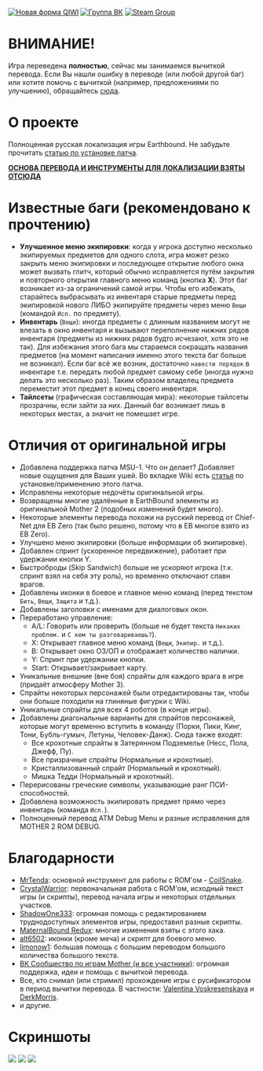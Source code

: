 [![Новая форма QIWI](https://i.imgur.com/DXbNi1L.png)](https://my.qiwi.com/Yvan-ZjZkejXn2O) [![Группа ВК](https://i.imgur.com/xmwABcp.png)](https://vk.com/mother123) [![Steam Group](https://i.imgur.com/BQMjWqb.png)](https://steamcommunity.com/groups/earthbound-mother-ru)

# ВНИМАНИЕ!
Игра переведена **полностью**, сейчас мы занимаемся вычиткой перевода.
Если Вы нашли ошибку в переводе (или любой другой баг) или хотите помочь с вычиткой (например, предложениями по улучшению), обращайтесь [сюда](https://vk.com/topic-75212704_40416271).

# О проекте
Полноценная русская локализация игры Earthbound.
Не забудьте прочитать [статью по установке патча](https://github.com/MAGNAT2645/Earthbound-RUS/wiki/%D0%A3%D1%81%D1%82%D0%B0%D0%BD%D0%BE%D0%B2%D0%BA%D0%B0).

**[ОСНОВА ПЕРЕВОДА И ИНСТРУМЕНТЫ ДЛЯ ЛОКАЛИЗАЦИИ ВЗЯТЫ ОТСЮДА](https://github.com/Crystalwarrior/EarthBound-Russian-Translation)**

# Известные баги (**рекомендовано** к прочтению)
* **Улучшенное меню экипировки**: когда у игрока доступно несколько экипируемых предметов для одного слота, игра может резко закрыть меню экипировки и последующее открытие любого окна может вызвать глитч, который обычно исправляется путём закрытия и повторного открытия главного меню команд (кнопка **X**).
  Этот баг возникает из-за ограничений самой игры. Чтобы его избежать, старайтесь выбрасывать из инвентаря старые предметы перед экипировкой нового ЛИБО экипируйте предметы через меню `Вещи` (командой `Исп.` по предмету).
* **Инвентарь** (`Вещи`): иногда предметы с длинным названием могут не влезать в окно инвентаря и вызывают переполнение нижних рядов инвентаря (предметы из нижних рядов будто исчезают, хотя это не так).
  Для избежания этого бага мы стараемся сокращать названия предметов (на момент написания именно этого текста баг больше не возникал).
  Если баг всё же возник, достаточно `навести порядок` в инвентаре т.е. передать любой предмет самому себе (иногда нужно делать это несколько раз). Таким образом владелец предмета переместит этот предмет в конец своего инвентаря.
* **Тайлсеты** (графическая составляющая мира): некоторые тайлсеты прозрачны, если зайти за них. Данный баг возникает лишь в некоторых местах, а значит не помешает игре.

# Отличия от оригинальной игры
* Добавлена поддержка патча MSU-1. Что он делает? Добавляет новые ощущения для Ваших ушей.
  Во вкладке Wiki есть [статья](https://github.com/MAGNAT2645/Earthbound-RUS/wiki/%D0%9F%D0%B0%D1%82%D1%87-MSU-1) по установке/применению этого патча.
* Исправлены некоторые недочёты оригинальной игры.
* Возвращены многие удалённые в EarthBound элементы из оригинальной Mother 2 (подобных изменений будет много).
* Некоторые элементы перевода похожи на русский перевод от Chief-Net для EB Zero (так было решено, потому что в EB многое взято из EB Zero).
* Улучшено меню экипировки (больше информации об экипировке).
* Добавлен спринт (ускоренное передвижение), работает при удержании кнопки Y.
* Быстроброды (Skip Sandwich) больше не ускоряют игрока (т.к. спринт взял на себя эту роль), но временно отключают спавн врагов.
* Добавлены иконки в боевое и главное меню команд (перед текстом `Бить`, `Вещи`, `Защита` и т.д.).
* Добавлены заголовки с именами для диалоговых окон.
* Переработано управление:
    - A/L: Говорить или проверить (больше не будет текста `Никаких проблем.` и `С кем ты разговариваешь?`).
    - X: Открывает главное меню команд (`Вещи`, `Экипир.` и т.д.).
    - B: Открывает окно ОЗ/ОП и отображает количество налички.
    - Y: Спринт при удержании кнопки.
    - Start: Открывает/закрывает карту.
* Уникальные внешние (вне боя) спрайты для каждого врага в игре (придаёт атмосферу Mother 3).
* Спрайты некоторых персонажей были отредактированы так, чтобы они больше походили на глиняные фигурки с Wiki.
* Уникальные спрайты для всех 4 роботов (в конце игры).
* Добавлены диагональные варианты для спрайтов персонажей, которые могут временно вступить в команду (Порки, Пики, Кинг, Тони, Бубль-гумыч, Летуны, Человек-Данж). Сюда также входят:
    - Все крохотные спрайты в Затерянном Подземелье (Несс, Пола, Джефф, Пу).
    - Все призрачные спрайты (Нормальные и крохотные).
    - Кристаллизованный спрайт (Нормальный и крохотный).
    - Мишка Тедди (Нормальный и крохотный).
* Перерисованы греческие символы, указывающие ранг ПСИ-способностей.
* Добавлена возможность экипировать предмет прямо через инвентарь (команда `Исп.`).
* Полноценный перевод ATM Debug Menu и разные исправления для MOTHER 2 ROM DEBUG.

# Благодарности
* [MrTenda](https://github.com/mrtenda): основной инструмент для работы с ROM'ом - [CoilSnake](https://mrtenda.github.io/CoilSnake/).
* [CrystalWarrior](https://github.com/Crystalwarrior): первоначальная работа с ROM'ом, исходный текст игры (и скрипты), перевод начала игры и некоторых отдельных участков.
* [ShadowOne333](https://github.com/ShadowOne333): огромная помощь с редактированием труднодоступных элементов игры, предоставил разные скрипты.
* [MaternalBound Redux](https://github.com/ShadowOne333/MaternalBound-Redux): многие изменения взяты с этого хака.
* [alt6502](https://forum.starmen.net/members/alt6502): иконки (кроме меча) и скрипт для боевого меню.
* [limonow1](https://vk.com/id205829687): большая помощь с большим переводом большого количества большого текста.
* [ВК Сообщество по играм Mother (и все участники)](https://vk.com/mother123): огромная поддержка, идеи и помощь с вычиткой перевода.
* Все, кто снимал (или стримил) прохождение игры с русификатором в период вычитки перевода. В частности: [Valentina Voskresenskaya](https://www.youtube.com/channel/UCidENizMhjm_hRFgPUoa_pg) и [DerkMorris](https://www.twitch.tv/derkmorris).
* и другие.

# Скриншоты
![](https://i.imgur.com/bvLK0qL.png)
![](https://i.imgur.com/raQQ8rk.png)
![](https://i.imgur.com/6CXjwnT.png)
